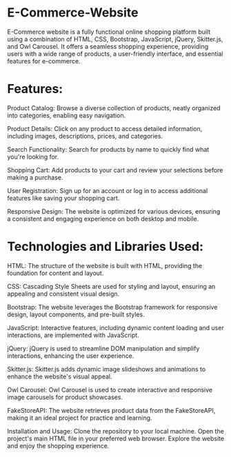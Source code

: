 # E-Commerce-Website
E-Commerce website is a fully functional online shopping platform built using a combination of HTML, CSS, Bootstrap, JavaScript, jQuery, Skitter.js, and Owl Carousel.
 It offers a seamless shopping experience, providing users with a wide range of products, a user-friendly interface, and essential features for e-commerce.
# Features:
Product Catalog: Browse a diverse collection of products, neatly organized into categories, enabling easy navigation.

Product Details: Click on any product to access detailed information, including images, descriptions, prices, and categories.

Search Functionality: Search for products by name to quickly find what you're looking for.

Shopping Cart: Add products to your cart and review your selections before making a purchase.

User Registration: Sign up for an account or log in to access additional features like saving your shopping cart.

Responsive Design: The website is optimized for various devices, ensuring a consistent and engaging experience on both desktop and mobile.

# Technologies and Libraries Used:
HTML: The structure of the website is built with HTML, providing the foundation for content and layout.

CSS: Cascading Style Sheets are used for styling and layout, ensuring an appealing and consistent visual design.

Bootstrap: The website leverages the Bootstrap framework for responsive design, layout components, and pre-built styles.

JavaScript: Interactive features, including dynamic content loading and user interactions, are implemented with JavaScript.

jQuery: jQuery is used to streamline DOM manipulation and simplify interactions, enhancing the user experience.

Skitter.js: Skitter.js adds dynamic image slideshows and animations to enhance the website's visual appeal.

Owl Carousel: Owl Carousel is used to create interactive and responsive image carousels for product showcases.

FakeStoreAPI: The website retrieves product data from the FakeStoreAPI, making it an ideal project for practice and learning.

Installation and Usage:
Clone the repository to your local machine.
Open the project's main HTML file in your preferred web browser.
Explore the website and enjoy the shopping experience.
